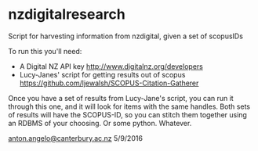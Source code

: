 # nzdigitalresearch
Script for harvesting information from nzdigital, given a set of scopusIDs

To run this you'll need:

- A Digital NZ API key http://www.digitalnz.org/developers
- Lucy-Janes' script for getting results out of scopus https://github.com/ljewalsh/SCOPUS-Citation-Gatherer

Once you have a set of results from Lucy-Jane's script, you can run it through this one, and it will look for items with the same handles.  Both sets of results will have the SCOPUS-ID, so you can stitch them together using an RDBMS of your choosing.  Or some python.  Whatever.

anton.angelo@canterbury.ac.nz 5/9/2016

